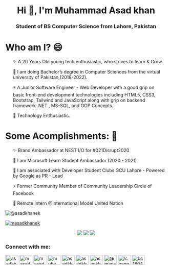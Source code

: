 


<h1 align="center">Hi 👋, I'm Muhammad Asad khan</h1>
<h3 align="center"> Student of BS Computer Science from Lahore, Pakistan</h3>

# Who am I? 😄
<p>
<list>
<ul> ✨ A 20 Years Old young tech enthusiastic, who strives to learn & Grow. </ul>
<ul> 🌱 I am doing Bachelor’s degree in Computer Sciences from the virtual university of Pakistan,(2018-2022). </ul>
<ul> ⚡️ A Junior Software Engineer - Web Developer with a good grip on basic front-end development technologies including HTML5, CSS3, Bootstrap, Tailwind and JavaScript along with grip on backend framework .NET , MS-SQL, and OOP Concepts. </ul>
<ul> 🚀 Technology Enthusiastic. </ul>
</list>
</p>

# Some Acomplishments: 🚀
<p>
  <list>
    <ol> ✨ Brand Ambassador at NEST I/O for #021Disrupt2020 </ol>
    <ol> 🔭 I am Microsoft Learn Student Ambassador (2020 - 2021) </ol>
    <ol> 👯 I am associated with Developer Student Clubs GCU Lahore - Powered by Google as PR - Lead </ol>
    <ol> ⚡ Former Community Member of Community Leadership Circle of Facebook </ol>
    <ol> 🚀 Remote Intern @International Model United Nation </ol>
   
<p align="left"> <img src="https://komarev.com/ghpvc/?username=asadkhanek&label=Profile%20views&color=0e75b6&style=flat" alt="@asadkhanek" /> </p>

<p align="left"> <a href="https://twitter.com/masadkhanek" target="blank"><img src="https://img.shields.io/twitter/follow/masadkhanek?logo=twitter&style=for-the-badge" alt="masadkhanek" /></a> </p>


<p align = "center">
  <img src = "https://github-readme-stats.vercel.app/api?username=asadkhanek&show_icons=true&theme=tokyonight&line_height=27">
  <img src = "https://github-readme-stats.vercel.app/api/top-langs/?username=asadkhanek&hide=css,java,html&theme=tokyonight">
  <img src = "https://github-profile-trophy.vercel.app/?username=asadkhanek&show_icons=true&theme=tokyonight&line_height=27">
</p>
</details>




<h3 align="left">Connect with me:</h3>
<p align="left">
<a href="https://codepen.io/asadkhanek" target="blank"><img align="center" src="https://cdn.jsdelivr.net/npm/simple-icons@3.0.1/icons/codepen.svg" alt="asadkhanek" height="30" width="40" /></a>
<a href="https://twitter.com/masadkhanek" target="blank"><img align="center" src="https://cdn.jsdelivr.net/npm/simple-icons@3.0.1/icons/twitter.svg" alt="masadkhanek" height="30" width="40" /></a>
<a href="https://www.linkedin.com/in/masadkhanek/" target="blank"><img align="center" src="https://cdn.jsdelivr.net/npm/simple-icons@3.0.1/icons/linkedin.svg" alt="masadkhanek" height="30" width="40" /></a>
<a href="https://stackoverflow.com/users/14218271/muhammad-asad-khan" target="blank"><img align="center" src="https://cdn.jsdelivr.net/npm/simple-icons@3.0.1/icons/stackoverflow.svg" alt="muhammad-asad-khan" height="30" width="40" /></a>
<a href="https://fb.com/asadkhan38" target="blank"><img align="center" src="https://cdn.jsdelivr.net/npm/simple-icons@3.0.1/icons/facebook.svg" alt="asadkhan38" height="30" width="40" /></a>
<a href="https://instagram.com/asadkhan38" target="blank"><img align="center" src="https://cdn.jsdelivr.net/npm/simple-icons@3.0.1/icons/instagram.svg" alt="asadkhan38" height="30" width="40" /></a>
<a href="https://www.behance.net/asadkhan57" target="blank"><img align="center" src="https://cdn.jsdelivr.net/npm/simple-icons@3.0.1/icons/behance.svg" alt="asadkhan57" height="30" width="40" /></a>
<a href="https://medium.com/@masadkhanek" target="blank"><img align="center" src="https://cdn.jsdelivr.net/npm/simple-icons@3.0.1/icons/medium.svg" alt="@masadkhanek" height="30" width="40" /></a>
<a href="https://www.youtube.com/channel/UCPO-nbT3jaK0h00jXFJtGjQ" target="blank"><img align="center" src="https://cdn.jsdelivr.net/npm/simple-icons@3.0.1/icons/youtube.svg" alt="/channel/UCPO-nbT3jaK0h00jXFJtGjQ" height="30" width="40" /></a>
<a href="https://www.hackerrank.com/bc180409129" target="blank"><img align="center" src="https://cdn.jsdelivr.net/npm/simple-icons@3.0.1/icons/hackerrank.svg" alt="bc180409129" height="30" width="40" /></a>
</p>   
